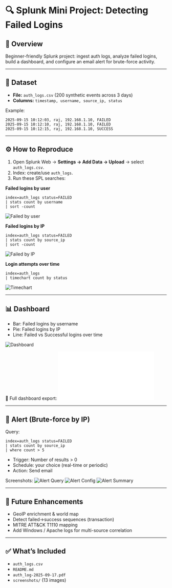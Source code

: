 # 🔍 Splunk Mini Project: Detecting Failed Logins

## 📌 Overview
Beginner-friendly Splunk project: ingest auth logs, analyze failed logins, build a dashboard, and configure an email alert for brute-force activity.

---

## 📂 Dataset
- **File:** `auth_logs.csv` (200 synthetic events across 3 days)
- **Columns:** `timestamp, username, source_ip, status`

Example:
```
2025-09-15 10:12:03, raj, 192.168.1.10, FAILED
2025-09-15 10:12:10, raj, 192.168.1.10, FAILED
2025-09-15 10:12:15, raj, 192.168.1.10, SUCCESS
```

---

## ⚙️ How to Reproduce
1. Open Splunk Web → **Settings → Add Data → Upload** → select `auth_logs.csv`.
2. Index: create/use `auth_logs`.
3. Run these SPL searches:

**Failed logins by user**
```spl
index=auth_logs status=FAILED
| stats count by username
| sort -count
```
![Failed by user](screenshots/username.png)

**Failed logins by IP**
```spl
index=auth_logs status=FAILED
| stats count by source_ip
| sort -count
```
![Failed by IP](screenshots/IP.png)

**Login attempts over time**
```spl
index=auth_logs
| timechart count by status
```
![Timechart](screenshots/timechart_count.png)

---

## 📊 Dashboard
- Bar: Failed logins by username
- Pie: Failed logins by IP
- Line: Failed vs Successful logins over time

![Dashboard](screenshots/dashboard.png)

📄 Full dashboard export: ![Dashboard](auth_log-2025-09-17.pdf) 

---

## 🚨 Alert (Brute-force by IP)
Query:
```spl
index=auth_logs status=FAILED
| stats count by source_ip
| where count > 5
```
- Trigger: Number of results > 0
- Schedule: your choice (real-time or periodic)
- Action: Send email

Screenshots:
![Alert Query](screenshots/alertquery.png)
![Alert Config](screenshots/alert_config.png)
![Alert Summary](screenshots/alert_query.png)


---

## 🚀 Future Enhancements
- GeoIP enrichment & world map
- Detect failed→success sequences (transaction)
- MITRE ATT&CK T1110 mapping
- Add Windows / Apache logs for multi-source correlation

---

## ✅ What’s Included
- `auth_logs.csv`
- `README.md`
- `auth_log-2025-09-17.pdf`
- `screenshots/` (13 images)
